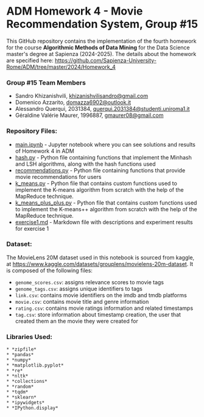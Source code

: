 # ADM Homework 4 - Movie Recommendation System, Group #15

This GitHub repository contains the implementation of the fourth homework for the course **Algorithmic Methods of Data Mining** for the Data Science master's degree at Sapienza (2024-2025). The details about the homework are specified here: https://github.com/Sapienza-University-Rome/ADM/tree/master/2024/Homework_4

### Group #15 Team Members
* Sandro Khizanishvili, khizanishvilisandro@gmail.com
* Domenico Azzarito, domazza6902@outlook.it
* Alessandro Querqui, 2031384, querqui.2031384@studenti.uniroma1.it
* Géraldine Valérie Maurer, 1996887, gmaurer08@gmail.com

### Repository Files:
* [main.ipynb](main.ipynb) - Jupyter notebook where you can see solutions and results of Homework 4 in ADM
* [hash.py](module/hash.py) - Python file containing functions that implement the Minhash and LSH algorithms, along with the hash functions used
* [recommendations.py](module/recommendations.py) - Python file containing functions that provide movie recommendations for users
* [k_means.py](module/k_means.py) - Python file that contains custom functions used to implement the K-means algorithm from scratch with the help of the MapReduce technique.
* [k_means_plus_plus.py](module/k_means_plus_plus.py) - Python file that contains custom functions used to implement the K-means++ algorithm from scratch with the help of the MapReduce technique.
* [exercise1.md](exercise1.md) - Markdown file with descriptions and experiment results for exercise 1

### Dataset:
The MovieLens 20M dataset used in this notebook is sourced from kaggle, at https://www.kaggle.com/datasets/grouplens/movielens-20m-dataset. It is composed of the following files:
* ```genome_scores.csv```: assigns relevance scores to movie tags
* ```genome_tags.csv```: assigns unique identifiers to tags
* ```link.csv```: contains movie identifiers on the imdb and tmdb platforms
* ```movie.csv```: contains movie title and genre information
* ```rating.csv```: contains movie ratings information and related timestamps
* ```tag.csv```: store information about timestamp creation, the user that created them an the movie they were created for
 
### Libraries Used:
    * *zipfile*
    * *pandas*
    * *numpy*
    * *matplotlib.pyplot*
    * *re*
    * *nltk*
    * *collections*
    * *random*
    * *tqdm*
    * *sklearn*
    * *ipywidgets*
    * *IPython.display*
